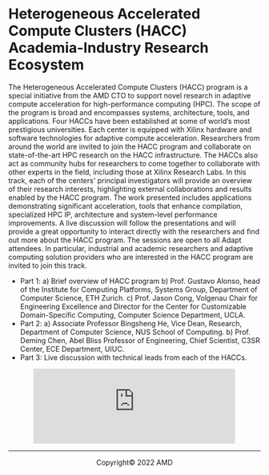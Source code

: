 # Heterogeneous Accelerated Compute Clusters (HACC) Academia-Industry Research Ecosystem
The Heterogeneous Accelerated Compute Clusters (HACC) program is a special initiative from the AMD CTO to support novel research in adaptive compute acceleration for high-performance computing (HPC). The scope of the program is broad and encompasses systems, architecture, tools, and applications. Four HACCs have been established at some of world’s most prestigious universities. Each center is equipped with Xilinx hardware and software technologies for adaptive compute acceleration. Researchers from around the world are invited to join the HACC program and collaborate on state-of-the-art HPC research on the HACC infrastructure. The HACCs also act as community hubs for researchers to come together to collaborate with other experts in the field, including those at Xilinx Research Labs. 
In this track, each of the centers' principal investigators will provide an overview of their research interests, highlighting external collaborations and results enabled by the HACC program. The work presented includes applications demonstrating significant acceleration, tools that enhance compilation, specialized HPC IP, architecture and system-level performance improvements. A live discussion will follow the presentations and will provide a great opportunity to interact directly with the researchers and find out more about the HACC program. The sessions are open to all Adapt attendees. In particular, industrial and academic researchers and adaptive computing solution providers who are interested in the HACC program are invited to join this track. 
- Part 1: a) Brief overview of HACC program b) Prof. Gustavo Alonso, head of the Institute for Computing Platforms, Systems Group, Department of Computer Science, ETH Zurich. c) Prof. Jason Cong, Volgenau Chair for Engineering Excellence and Director for the Center for Customizable Domain-Specific Computing, Computer Science Department, UCLA.  
- Part 2: a) Associate Professor Bingsheng He, Vice Dean, Research, Department of Computer Science, NUS School of Computing.  b) Prof. Deming Chen, Abel Bliss Professor of Engineering, Chief Scientist, C3SR Center, ECE Department, UIUC.  
- Part 3: Live discussion with technical leads from each of the HACCs.

<section style="text-align:center"><iframe class="you-container2" style="text-align:center; border: 0px; background:transparent" src="https://www.youtube.com/embed/ousTRtD4m2Q" title="YouTube video player" frameborder="0" width="80%" height="auto" allow="accelerometer; autoplay; clipboard-write; encrypted-media; gyroscope; picture-in-picture" allowfullscreen="">
	</iframe></section>

---------------------------------------
<p align="center">Copyright&copy; 2022 AMD</p>